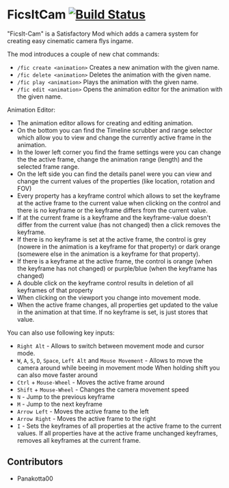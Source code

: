 # FicsItCam [![Build Status](https://jenkins.massivebytes.net/job/FicsIt-Cam/job/master/badge/icon)](https://jenkins.massivebytes.net/job/FicsIt-Cam/job/master/)
"FicsIt-Cam" is a Satisfactory Mod which adds a camera system for creating easy cinematic camera flys ingame.

The mod introduces a couple of new chat commands:
- `/fic create <animation>`
 Creates a new animation with the given name.
- `/fic delete <animation>`
 Deletes the animation with the given name.
- `/fic play <animation>`
 Plays the animation with the given name.
- `/fic edit <animation>`
 Opens the animation editor for the animation with the given name.

Animation Editor:
- The animation editor allows for creating and editing animation.
- On the bottom you can find the Timeline scrubber and range selector which allow you to view and change the currently active frame in the animation.
- In the lower left corner you find the frame settings were you can change the the active frame, change the animation range (length) and the selected frame range.
- On the left side you can find the details panel were you can view and change the current values of the properties (like location, rotation and FOV)
- Every property has a keyframe control which allows to set the keyframe at the active frame to the current value when clicking on the control and there is no keyframe or the keyframe differs from the current value.
- If at the current frame is a keyframe and the keyframe-value doesn't differ from the current value (has not changed) then a click removes the keyframe.
- If there is no keyframe is set at the active frame, the control is grey (nowere in the animation is a keyframe for that property) or dark orange (somewere else in the animation is a keyframe for that property).
- If there is a keyframe at the active frame, the control is orange (when the keyframe has not changed) or purple/blue (when the keyframe has changed)
- A double click on the keyframe control results in deletion of all keyframes of that property
- When clicking on the viewport you change into movement mode.
- When the active frame changes, all properties get updated to the value in the animation at that time. If no keyframe is set, is just stores that value.

You can also use following key inputs:
- `Right Alt` -
 Allows to switch between movement mode and cursor mode.
- `W`, `A`, `S`, `D`, `Space`, `Left Alt` and `Mouse Movement` -
 Allows to move the camera around while beeing in movement mode
 When holding shift you can also move faster around
- `Ctrl` + `Mouse-Wheel` -
 Moves the active frame around
- `Shift` + `Mouse-Wheel` -
 Changes the camera movement speed
- `N` -
 Jump to the previous keyframe
- `M` -
 Jump to the next keyframe
- `Arrow Left` -
 Moves the active frame to the left
- `Arrow Right` -
 Moves the active frame to the right
- `I` -
 Sets the keyframes of all properties at the active frame to the current values.
 If all properties have at the active frame unchanged keyframes, removes all keyframes at the current frame.

## Contributors
- Panakotta00
